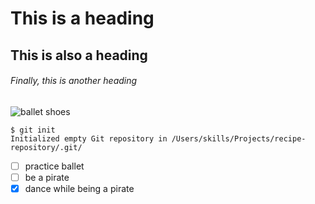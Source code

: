 # This is a heading
## This is also a heading
###### Finally, this is another heading
![ballet shoes](https://images.fineartamerica.com/images-medium-large-5/ballet-shoes-jane-miles.jpg)
```
$ git init
Initialized empty Git repository in /Users/skills/Projects/recipe-repository/.git/
```
- [ ] practice ballet
- [ ] be a pirate
- [x] dance while being a pirate
